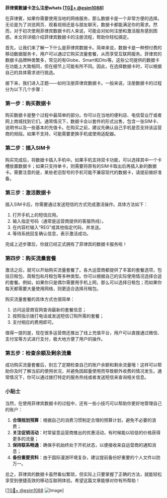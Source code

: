 **菲律賓數據卡怎么注册whats [[TG💪+ @esim1088](https://t.me/s/esim1088)]**

在菲律賓，如果你需要使用当地的网络服务，那么数据卡是一个非常方便的选择。无论是为了浏览网页、观看视频还是与朋友聊天，数据卡都能满足你的需求。然而，对于初次使用菲律宾数据卡的人来说，可能会对如何注册和激活服务感到困惑。本文将详细介绍菲律宾数据卡的注册流程，帮助你轻松搞定。

首先，让我们来了解一下什么是菲律宾数据卡。简单来说，数据卡是一种预付费的移动数据服务卡，用户可以通过它购买流量套餐，从而享受互联网服务。菲律宾的数据卡品牌种类繁多，常见的有Globe、Smart和Dito等。这些公司提供的数据卡在功能上大致相同，但在细节上可能有所不同。因此，在选择数据卡时，可以根据自己的具体需求进行挑选。

接下来，我们进入正题——如何注册菲律宾数据卡。一般来说，注册数据卡的过程分为以下几个步骤：

### 第一步：购买数据卡

购买数据卡是整个过程中最简单的部分。你可以在当地的便利店、电信营业厅或者网上商城找到它们。通常情况下，数据卡会以套件的形式出售，包含一张SIM卡、说明书以及一些基本的充值卡。在购买之前，建议先确认自己手机是否支持该运营商的频段。如果不支持，可能需要更换手机或使用适配器。

### 第二步：插入SIM卡

购买完成后，将数据卡插入手机中。如果手机支持双卡功能，可以选择其中一个卡槽放置数据卡；如果只支持单卡，则需要将原有的SIM卡取出后再插入新的数据卡。需要注意的是，某些老旧型号的手机可能不兼容现代的数据卡，请提前做好准备。

### 第三步：激活数据卡

插入SIM卡后，你需要通过发送短信的方式完成激活操作。具体方法如下：
1. 打开手机上的短信应用。
2. 输入指定号码（通常是运营商提供的客服热线）。
3. 在内容栏输入“REG”或其他指定代码，并发送。
4. 等待系统回复确认信息，表示激活成功。

完成上述步骤后，你就已经正式拥有了菲律宾的数据卡服务啦！

### 第四步：购买流量套餐

激活之后，就可以开始购买流量套餐了。各大运营商都提供了丰富的套餐选项，包括日租包、周租包和月租包等多种类型。你可以根据自己的实际使用情况选择合适的套餐。例如，如果你只是偶尔需要用手机上网，那么可以选择日租包；而如果你每天都需要大量使用网络，则更适合选择月租包。

购买流量套餐的具体方式也很简单：
1. 访问运营商官网查询最新的套餐信息；
2. 按照指示拨打电话或发送短信订购所需的套餐；
3. 支付相应的费用即可。

值得一提的是，现在很多运营商还推出了线上充值平台，用户可以直接通过微信、支付宝等方式进行支付，极大地方便了用户的操作。

### 第五步：检查余额及剩余流量

成功购买流量套餐后，别忘了定期检查自己的账户余额和剩余流量哦！这样可以帮助你及时了解当前的使用状况，并避免因超量使用而导致额外收费的情况发生。通常情况下，你可以通过拨打特定的服务热线或者发送短信来查询相关信息。

### 小贴士

当然，在使用菲律宾数据卡的过程中，还有一些小技巧可以帮助你更好地管理自己的账户：

1. **合理规划预算**：根据自己的消费习惯制定合理的预算计划，避免不必要的浪费；
2. **关注促销活动**：时常留意运营商推出的优惠活动，有时候能以较低的价格获得更多的流量；
3. **保持联系畅通**：确保手机始终处于开机状态，以便接收来自运营商的通知消息；
4. **备份重要资料**：由于国际漫游环境复杂，建议提前备份好重要的个人文件以防万一。

总之，菲律宾的数据卡虽然看似繁琐，但实际上只要掌握了正确的方法，就能轻松享受到便捷高效的移动互联网体验。希望这篇文章能够对你有所帮助！

[[TG💪+ @esim1088](https://t.me/s/esim1088) ![Image](https://i.postimg.cc/4NQfJmqS/Snipaste-2025-05-13-00-14-12.png)]